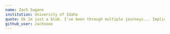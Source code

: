 ```yaml
---
name: Zach Sugano
institution: University of Idaho
quote: Ok Im just a blob. I've been through multiple journeys... Implications... Eternal S.
github_user: zachoooo
---
```

